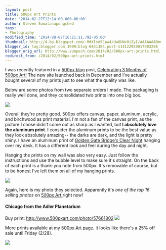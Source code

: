 ```yaml
---
layout: post
title: 500px Art Prints
date: '2014-02-27T12:14:00.000-06:00'
author: Steven Suwatanapongched
tags:
- Photography
modified_time: '2014-08-07T16:21:11.792-05:00'
thumbnail: http://4.bp.blogspot.com/-MdXlsm5Jpw4/Uw8UNx0iZyI/AAAAAAABmdo/_jzFEqa0CHU/s600/500px-Boxes.jpg
blogger_id: tag:blogger.com,1999:blog-6841384.post-114122920017083268
blogger_orig_url: http://www.sunpech.com/2014/02/500px-art-prints.html
redirect_from: /2014/02/500px-art-prints.html
---
```


I was recently featured in a <a href="http://500px.com/blog">500px blog</a> post, <a href="http://500px.com/blog/1029/celebrating-3-months-of-500px-art">Celebrating 3 Months of 500px Art!</a> The new site launched back in December and I've actually bought several of my prints just to see what the quality was like.

Below are some photos from two separate orders I made. The packaging is really well done, and they consolidated two prints into one big box.

<img border="0" src="http://4.bp.blogspot.com/-MdXlsm5Jpw4/Uw8UNx0iZyI/AAAAAAABmdo/_jzFEqa0CHU/s600/500px-Boxes.jpg"   />

Overall they're pretty good. 500px offers canvas, paper, aluminum, acrylic, and birchwood as print material. I'm not a fan of the canvas print, as the picture I chose didn't come out as sharp as I wanted, but <b>I absolutely love the aluminum print</b>. I consider the aluminum prints to be the best value as they look absolutely amazing-- the darks are dark, and the light is pretty shiny. I have an aluminum print of <a href="http://500px.com/photo/54143106">Golden Gate Bridge's Clear Night</a> hanging over my desk. It has a different look and feel during the day and night.

Hanging the prints on my wall was also very easy. Just follow the instructions and use the bubble level to make sure it's straight. On the back of each print is a thank-you note from 500px. It's removable of course, but to be honest I've left them on all of my hanging prints.

<img border="0" src="http://4.bp.blogspot.com/-8EoUHaoNz1I/Uw-ACbuXW_I/AAAAAAABmd4/ig7Og9F9HYc/s600/2014-02-27+at+10-08-50.jpg"   />

Again, here is my photo they selected. Apparently it's <i>one of the top 16 selling photos</i> on <a href="http://500pxart.com/">500px Art </a>right now!

#### Chicago from the Adler Planetarium

Buy print: <a href="http://www.500pxart.com/photo/57661802">http://www.500pxart.com/photo/57661802</a>
<img border="0" src="http://1.bp.blogspot.com/-fmjoN5zagrQ/UteDKVUZ2GI/AAAAAAABl4k/mszOUp4gOJc/s600/2014-01-12+at+17-51-42.jpg"   />

More prints available at my <a href="http://500pxart.com/sunpech">500px Art page</a>. It looks like there's a 25% off sale until Friday (2/28).

<a href="http://500pxart.com/sunpech"><img border="0" src="http://4.bp.blogspot.com/-JFjjOafeL6s/Uw-EpSa6uDI/AAAAAAABmeE/bWjbHAprE-g/s600/Screen+Shot+2014-02-27+at+10.31.21+AM.png"  /></a>

